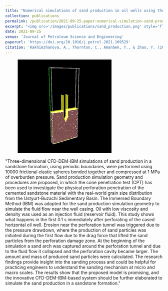 ```yaml
---
title: "Numerical simulations of sand production in oil wells using the CFD-DEM-IBM approach"
collection: publications
permalink: /publication/2021-09-25-paper-numerical-simulation-sand-production
excerpt: "<img src='/images/publications/sand_production.png' style='float:left;width:100px;height:100px;'>"
date: 2021-09-25
venue: 'Journal of Petroleum Science and Engineering'
paperurl: 'https://doi.org/10.1016/j.petrol.2021.109529'
citation: 'Rakhimzhanova, A., Thornton, C., Amanbek, Y., & Zhao, Y. (2021). Numerical simulations of sand production in oil wells using the CFD-DEM-IBM approach. Journal of Petroleum Science and Engineering, 109529.'
---
```



<figure>
  <p align="center">
  <div class="">
  <img src="/images/publications/CPT.png"  alt="">
  <figcaption></figcaption>
  </div>
  </p>
</figure>


"Three-dimensional CFD-DEM-IBM simulations of sand production in a sandstone formation, using periodic boundaries, were performed using 10000 frictional elastic spheres bonded together and compressed at 1 MPa of overburden pressure. Sand production simulation geometry and procedures are proposed, in which the cone penetration test (CPT) has been used to investigate the physical perforation penetration of the cemented sandstone material with the real-world grain size distribution from the Ustyurt-Buzachi Sedimentary Basin. The Immersed Boundary Method (IBM) was adapted for the sand production simulation geometry to simulate the fluid flow near the well casing. Oil with low viscosity and density was used as an injection fluid (reservoir fluid). This study shows what happens in the first 0.1 s immediately after perforating of the cased horizontal oil well. Erosion near the perforation tunnel was triggered due to the pressure drawdown, where the production of sand particles was initiated during the first flow due to the drag force that lifted the sand particles from the perforation damage zone. At the beginning of the simulation a sand arch was captured around the perforation tunnel and due to the fluid flow it collapsed and the perforation cavity became larger. The amount and mass of produced sand particles were calculated. The research findings provide insight into the sanding process and could be helpful for practicing engineers to understand the sanding mechanism at micro and macro scales. The results show that the proposed model is promising, and the innovative CFD-DEM-IBM-based system should be further elaborated to simulate the sand production in a sandstone formation."


